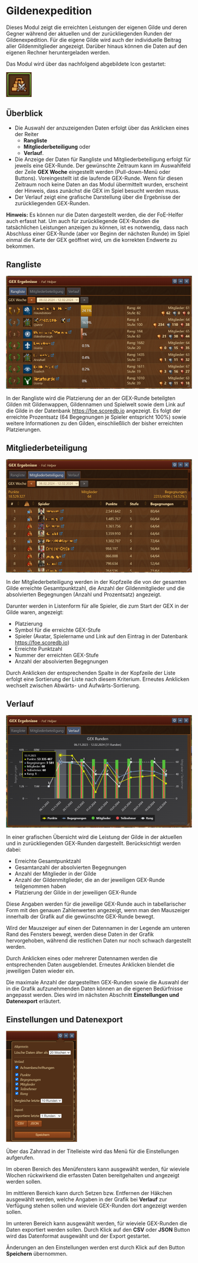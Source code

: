 # Gildenexpedition
Dieses Modul zeigt die erreichten Leistungen der eigenen Gilde und deren Gegner während der aktuellen und der zurückliegenden Runden der Gildenexpedition. Für die eigene Gilde wird auch der individuelle Beitrag aller Gildenmitglieder angezeigt. Darüber hinaus können die Daten auf den eigenen Rechner heruntergeladen werden. 

Das Modul wird über das nachfolgend abgebildete Icon gestartet:

![Icon](./.images/icon-gex.png) 

## Überblick

+ Die Auswahl der anzuzeigenden Daten erfolgt über das Anklicken eines der Reiter
  +  **Rangliste**
  +  **Mitgliederbeteiligung** oder
  +  **Verlauf**.
+ Die Anzeige der Daten für Rangliste und Mitgliederbeteiligung erfolgt für jeweils eine GEX-Runde. 
  Der gewünschte Zeitraum kann im Auswahlfeld der Zeile **GEX Woche** eingestellt werden (Pull-down-Menü oder Buttons).
  Voreingestellt ist die laufende GEX-Runde. Wenn für diesen Zeitraum noch keine Daten an das Modul übermittelt wurden, erscheint der Hinweis, dass zunächst die GEX im Spiel besucht werden muss.
+ Der Verlauf zeigt eine grafische Darstellung über die Ergebnisse der zurückliegenden GEX-Runden.

**Hinweis:** Es können nur die Daten dargestellt werden, die der FoE-Helfer auch erfasst hat. Um auch für zurückliegende GEX-Runden die tatsächlichen Leistungen anzeigen zu können, ist es notwendig, dass nach Abschluss einer GEX-Runde (aber vor Beginn der nächsten Runde) im Spiel einmal die Karte der GEX geöffnet wird, um die korrekten Endwerte zu bekommen.

## Rangliste

![Rangliste](./.images/gex-rangliste.png) 

In der Rangliste wird die Platzierung der an der GEX-Runde beteilgten Gilden mit Gildenwappen, Gildennamen und Spielwelt sowie dem Link auf die Gilde in der Datenbank https://foe.scoredb.io angezeigt. Es folgt der erreichte Prozentsatz (64 Begegnungen je Spieler entspricht 100%) sowie weitere Informationen zu den Gilden, einschließlich der bisher erreichten Platzierungen.

## Mitgliederbeteiligung

![Mitgliederbeteiligung](./.images/gex-mitglieder.png) 

In der Mitgliederbeteiligung werden in der Kopfzeile die von der gesamten Gilde erreichte Gesamtpunktzahl, die Anzahl der Gildenmitglieder und die absolvierten Begegnungen (Anzahl und Prozentsatz) angezeigt.

Darunter werden in Listenform für alle Spieler, die zum Start der GEX in der Gilde waren, angezeigt:
+ Platzierung
+ Symbol für die erreichte GEX-Stufe
+ Spieler (Avatar, Spielername und Link auf den Eintrag in der Datenbank https://foe.scoredb.io)
+ Erreichte Punktzahl
+ Nummer der erreichten GEX-Stufe
+ Anzahl der absolvierten Begegnungen

Durch Anklicken der entsprechenden Spalte in der Kopfzeile der Liste erfolgt eine Sortierung der Liste nach diesem Kriterium. Erneutes Anklicken wechselt zwischen Abwärts- und Aufwärts-Sortierung.

## Verlauf

![Verlauf](./.images/gex-verlauf.png) 

In einer grafischen Übersicht wird die Leistung der Gilde in der aktuellen und in zurückliegenden GEX-Runden dargestellt. Berücksichtigt werden dabei:
+ Erreichte Gesamtpunktzahl
+ Gesamtanzahl der absolvierten Begegnungen
+ Anzahl der Mitglieder in der Gilde
+ Anzahl der Gildenmitglieder, die an der jeweiligen GEX-Runde teilgenommen haben
+ Platzierung der Gilde in der jeweiligen GEX-Runde

Diese Angaben werden für die jeweilige GEX-Runde auch in tabellarischer Form mit den genauen Zahlenwerten angezeigt, wenn man den Mauszeiger innerhalb der Grafik auf die gewünschte GEX-Runde bewegt.

Wird der Mauszeiger auf einen der Datennamen in der Legende am unteren Rand des Fensters bewegt, werden diese Daten in der Grafik hervorgehoben, während die restlichen Daten nur noch schwach dargestellt werden.

Durch Anklicken eines oder mehrerer Datennamen werden die entsprechenden Daten ausgeblendet. Erneutes Anklicken blendet die jeweiligen Daten wieder ein.

Die maximale Anzahl der dargestellten GEX-Runden sowie die Auswahl der in die Grafik aufzunehmenden Daten können an die eigenen Bedürfnisse angepasst werden. Dies wird im nächsten Abschnitt **Einstellungen und Datenexport** erläutert.

## Einstellungen und Datenexport

![Datenexport](./.images/gex-export.png) 

Über das Zahnrad in der Titelleiste wird das Menü für die Einstellungen aufgerufen. 

Im oberen Bereich des Menüfensters kann ausgewählt werden, für wieviele Wochen rückwirkend die erfassten Daten bereitgehalten und angezeigt werden sollen.

Im mittleren Bereich kann durch Setzen bzw. Entfernen der Häkchen ausgewählt werden, welche Angaben in der Grafik bei **Verlauf** zur Verfügung stehen sollen und wieviele GEX-Runden dort angezeigt werden sollen.

Im unteren Bereich kann ausgewählt werden, für wieviele GEX-Runden die Daten exportiert werden sollen. Durch Klick auf den **CSV** oder **JSON** Button wird das Datenformat ausgewählt und der Export gestartet.

Änderungen an den Einstellungen werden erst durch Klick auf den Button **Speichern** übernommen.
